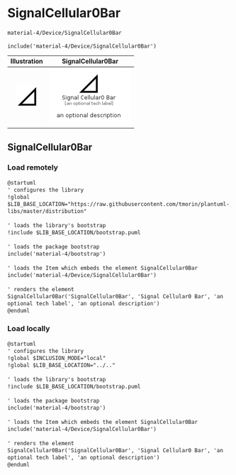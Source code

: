 # SignalCellular0Bar


```text
material-4/Device/SignalCellular0Bar
```

```text
include('material-4/Device/SignalCellular0Bar')
```



| Illustration | SignalCellular0Bar |
| :---: | :---: |
| ![illustration for Illustration](../../material-4/Device/SignalCellular0Bar.png) | ![illustration for SignalCellular0Bar](../../material-4/Device/SignalCellular0Bar.Local.png) |




## SignalCellular0Bar

### Load remotely
```plantuml
@startuml
' configures the library
!global $LIB_BASE_LOCATION="https://raw.githubusercontent.com/tmorin/plantuml-libs/master/distribution"

' loads the library's bootstrap
!include $LIB_BASE_LOCATION/bootstrap.puml

' loads the package bootstrap
include('material-4/bootstrap')

' loads the Item which embeds the element SignalCellular0Bar
include('material-4/Device/SignalCellular0Bar')

' renders the element
SignalCellular0Bar('SignalCellular0Bar', 'Signal Cellular0 Bar', 'an optional tech label', 'an optional description')
@enduml
```

### Load locally
```plantuml
@startuml
' configures the library
!global $INCLUSION_MODE="local"
!global $LIB_BASE_LOCATION="../.."

' loads the library's bootstrap
!include $LIB_BASE_LOCATION/bootstrap.puml

' loads the package bootstrap
include('material-4/bootstrap')

' loads the Item which embeds the element SignalCellular0Bar
include('material-4/Device/SignalCellular0Bar')

' renders the element
SignalCellular0Bar('SignalCellular0Bar', 'Signal Cellular0 Bar', 'an optional tech label', 'an optional description')
@enduml
```

